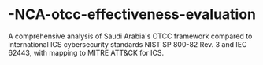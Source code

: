 # -NCA-otcc-effectiveness-evaluation
A comprehensive analysis of Saudi Arabia's OTCC framework compared to international ICS cybersecurity standards NIST SP 800-82 Rev. 3 and IEC 62443, with mapping to MITRE ATT&amp;CK for ICS.
